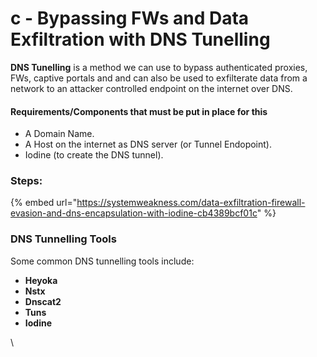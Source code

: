 # c - Bypassing FWs and Data Exfiltration with DNS Tunelling

**DNS Tunelling** is a method we can use to bypass authenticated proxies, FWs, captive portals and and can also be used to exfilterate data from a network to an attacker controlled endpoint on the internet over DNS.

#### Requirements/Components that must be put in place for this

* A Domain Name.
* A Host on the internet as DNS server (or Tunnel Endopoint).
* Iodine (to create the DNS tunnel).

### Steps:

{% embed url="https://systemweakness.com/data-exfiltration-firewall-evasion-and-dns-encapsulation-with-iodine-cb4389bcf01c" %}

### DNS Tunnelling Tools <a href="#dns-tunnelling-tools" id="dns-tunnelling-tools"></a>

Some common DNS tunnelling tools include:

* **Heyoka**
* **Nstx**
* **Dnscat2**
* **Tuns**
* **Iodine**

\






